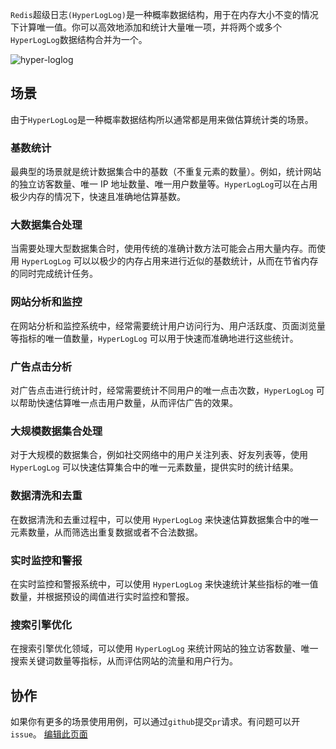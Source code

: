 `Redis`超级日志`(HyperLogLog)`是一种概率数据结构，用于在内存大小不变的情况下计算唯一值。你可以高效地添加和统计大量唯一项，并将两个或多个`HyperLogLog`数据结构合并为一个。

![hyper-loglog](https://redis.com/wp-content/uploads/2019/07/data-structures-_bitmaps.svg?&auto=webp&quality=85,75&width=800)

## 场景

由于`HyperLogLog`是一种概率数据结构所以通常都是用来做估算统计类的场景。

### 基数统计

最典型的场景就是统计数据集合中的基数（不重复元素的数量）。例如，统计网站的独立访客数量、唯一 IP 地址数量、唯一用户数量等。`HyperLogLog`可以在占用极少内存的情况下，快速且准确地估算基数。

### 大数据集合处理

当需要处理大型数据集合时，使用传统的准确计数方法可能会占用大量内存。而使用 `HyperLogLog` 可以以极少的内存占用来进行近似的基数统计，从而在节省内存的同时完成统计任务。

### 网站分析和监控

在网站分析和监控系统中，经常需要统计用户访问行为、用户活跃度、页面浏览量等指标的唯一值数量，`HyperLogLog` 可以用于快速而准确地进行这些统计。

### 广告点击分析

对广告点击进行统计时，经常需要统计不同用户的唯一点击次数，`HyperLogLog` 可以帮助快速估算唯一点击用户数量，从而评估广告的效果。

### 大规模数据集合处理

对于大规模的数据集合，例如社交网络中的用户关注列表、好友列表等，使用 `HyperLogLog` 可以快速估算集合中的唯一元素数量，提供实时的统计结果。

### 数据清洗和去重

在数据清洗和去重过程中，可以使用 `HyperLogLog` 来快速估算数据集合中的唯一元素数量，从而筛选出重复数据或者不合法数据。

### 实时监控和警报

在实时监控和警报系统中，可以使用 `HyperLogLog` 来快速统计某些指标的唯一值数量，并根据预设的阈值进行实时监控和警报。

### 搜索引擎优化

在搜索引擎优化领域，可以使用 `HyperLogLog` 来统计网站的独立访客数量、唯一搜索关键词数量等指标，从而评估网站的流量和用户行为。


## 协作

如果你有更多的场景使用用例，可以通过`github`提交`pr`请求。有问题可以开`issue`。
[编辑此页面](https://github.com/TianLiangZhou/loocode.com/blob/main/docs/redis/Redis%E5%AE%9E%E7%94%A8%E6%8C%87%E5%8D%97/%E5%93%88%E5%B8%8C%E6%97%A5%E5%BF%97%E7%AF%87.md)
